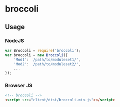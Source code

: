 # broccoli

## Usage

### NodeJS

```js
var Broccoli = require('broccoli');
var broccoli = new Broccoli({
	'Mod1': '/path/to/moduleset1/',
	'Mod2': '/path/to/moduleset2/',
	...
});

```

### Browser JS

```html
<!-- broccoli -->
<script src="client/dist/broccoli.min.js"></script>
```
